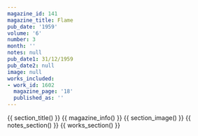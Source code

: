 ```yaml
---
magazine_id: 141
magazine_title: Flame
pub_date: '1959'
volume: '6'
number: 3
month: ''
notes: null
pub_date1: 31/12/1959
pub_date2: null
image: null
works_included:
- work_id: 1602
  magazine_page: '18'
  published_as: ''
---
```


{{ section_title() }}
{{ magazine_info() }}
{{ section_image() }}
{{ notes_section() }}
{{ works_section() }}
